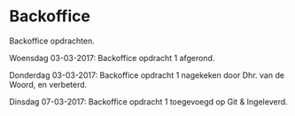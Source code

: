 # Backoffice
Backoffice opdrachten. 

Woensdag 03-03-2017: Backoffice opdracht 1 afgerond.

Donderdag 03-03-2017: Backoffice opdracht 1 nagekeken door Dhr. van de Woord, en verbeterd.

Dinsdag 07-03-2017: Backoffice opdracht 1 toegevoegd op Git & Ingeleverd.
